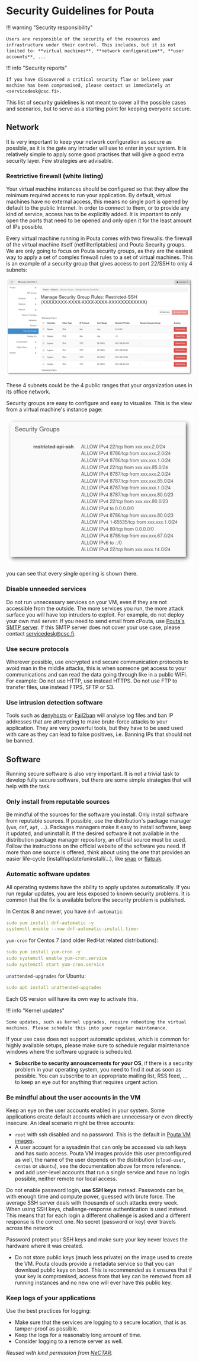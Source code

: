 # Security Guidelines for Pouta

!!! warning "Security responsibility"

    Users are responsible of the security of the resources and infrastructure under their control. This includes, but it is not limited to: **virtual machines**, **network configuration**, **user accounts**, ...

!!! info "Security reports"

    If you have discovered a critical security flaw or believe your machine has been compromised, please contact us immediately at <servicedesk@csc.fi>.

This list of security guidelines is not meant to cover all the possible cases and scenarios, but to serve as a starting point for keeping everyone secure. 

## Network

It is very important to keep your network configuration as secure as possible, as it is the gate any intruder will use to enter in your system. It is relatively simple to apply some good practises that will give a good extra security layer. Few strategies are advisable. 

### Restrictive firewall (white listing)

Your virtual machine instances should be configured so that they allow the minimum required access to run your application. By default, virtual machines have no external access, this means no single port is opened by default to the public Internet. In order to connect to them, or to provide any kind of service, access has to be explicitly added. It is important to only open the ports that need to be opened and only open it for the least amount of IPs possible.

Every virtual machine running in Pouta comes with two firewalls: the firewall of the virtual machine itself (netfilter/iptables) and Pouta Security groups. We are only going to focus on Pouta security groups, as they are the easiest way to apply a set of complex firewall rules to a set of virtual machines. This is an example of a security group that gives access to port 22/SSH to only 4 subnets:

![Restricted-SSH](../../img/restricted-ssh-security-group.png)

These 4 subnets could be the 4 public ranges that your organization uses in its office network.

Security groups are easy to configure and easy to visualize. This is the view from a virtual machine's instance page:

![Restricted API SSH](../../img/restricted-api-ssh.png)

you can see that every single opening is shown there. 

### Disable unneeded services

Do not run unnecessary services on your VM, even if they are not accessible from the outside. The more services you run, the more attack surface you will have top intruders to exploit. For example, do not deploy your own mail server. If you need to send email from cPouta, use [Pouta's SMTP server](additional-services.md#sending-e-mail-from-cpouta). If this SMTP server does not cover your use case, please contact <servicedesk@csc.fi>.

### Use secure protocols

Wherever possible, use encrypted and secure communication protocols to avoid man in the middle attacks, this is when someone get access to your communications and can read the data going through like in a public WIFI. For example: Do not use HTTP, use instead HTTPS. Do not use FTP to transfer files, use instead FTPS, SFTP or S3.

### Use intrusion detection software

Tools such as [denyhosts](https://github.com/denyhosts/denyhosts) or [Fail2ban](https://en.wikipedia.org/wiki/Fail2ban) will analyse log files and ban IP addresses that are attempting to make brute-force attacks to your application. They are very powerful tools, but they have to be used used with care as they can lead to false positives, i.e. Banning IPs that should not be banned. 

## Software

Running secure software is also very important. It is not a trivial task to develop fully secure software, but there are some simple strategies that will help with the task. 

### Only install from reputable sources

Be mindful of the sources for the software you install. Only install software from reputable sources. If possible, use the distribution's package manager (`yum`, `dnf`, `apt`, ...). Packages managers make it easy to install software, keep it updated, and uninstall it. If the desired software it not available in the distribution package manager repository, an official source must be used. Follow the instructions on the official website of the software you need. If more than one source is offered, think about using the one that provides an easier life-cycle (install/update/uninstall/...), like [snap](https://en.wikipedia.org/wiki/Snap_(software)) or [flatpak](https://en.wikipedia.org/wiki/Flatpak).

### Automatic software updates

All operating systems have the ability to apply updates automatically. If you run regular updates, you are less exposed to known security problems. It is common that the fix is available before the security problem is published.

In Centos 8 and newer, you have `dnf-automatic`:

```yaml
sudo yum install dnf-automatic -y
systemctl enable --now dnf-automatic-install.timer
```

`yum-cron` for Centos 7 (and older RedHat related distributions):

```yaml
sudo yum install yum-cron -y
sudo systemctl enable yum-cron.service
sudo systemctl start yum-cron.service
```

`unattended-upgrades` for Ubuntu:

```yml
sudo apt install unattended-upgrades
```

Each OS version will have its own way to activate this.

!!! info "Kernel updates" 

    Some updates, such as kernel upgrades, require rebooting the virtual machines. Please schedule this into your regular maintenance.

If your use case does not support automatic updates, which is common for highly available setups, please make sure to schedule regular maintenance windows where the software upgrade is scheduled.

* **Subscribe to security announcements for your OS**, if there is a security problem in your operating system, you need to find it out as soon as possible. You can subscribe to an appropriate mailing list, RSS feed, ... to keep an eye out for anything that requires urgent action.

### Be mindful about the user accounts in the VM

Keep an eye on the user accounts enabled in your system. Some applications create default accounts which are unnecessary or even directly insecure. An ideal scenario might be three accounts:

* `root` with ssh disabled and no password. This is the default in [Pouta VM images](images.md).
* A user account for a sysadmin that can only be accessed via ssh keys and has sudo access. Pouta VM images provide this user preconfigured as well, the name of the user depends on the distribution (`cloud-user`, `centos` or `ubuntu`), see the documentation above for more reference.
* and add user-level accounts that run a single service and have no login possible, neither remote nor local access. 

Do not enable password login, **use SSH keys** instead. Passwords can be, with enough time and compute power, guessed with brute force. The average SSH server deals with thousands of such attacks every week. When using SSH keys, challenge-response authentication is used instead. This means that for each login a different challenge is asked and a different response is the correct one. No secret (password or key) ever travels across the network 

Password protect your SSH keys and make sure your key never leaves the hardware where it was created.

* Do not store public keys (much less private) on the image used to create the VM. Pouta clouds provide a metadata service so that you can download public keys on boot. This is recommended as it ensures that if your key is compromised, access from that key can be removed from all running instances and no new one will ever have this public key.

### Keep logs of your applications

Use the best practices for logging:

- Make sure that the services are logging to a secure location, that is as tamper-proof as possible.
- Keep the logs for a reasonably long amount of time.
- Consider logging to a remote server as well.

*Reused with kind permission from <a
href="https://support.ehelp.edu.au/support/solutions"
class="external-link">NeCTAR</a>.*
